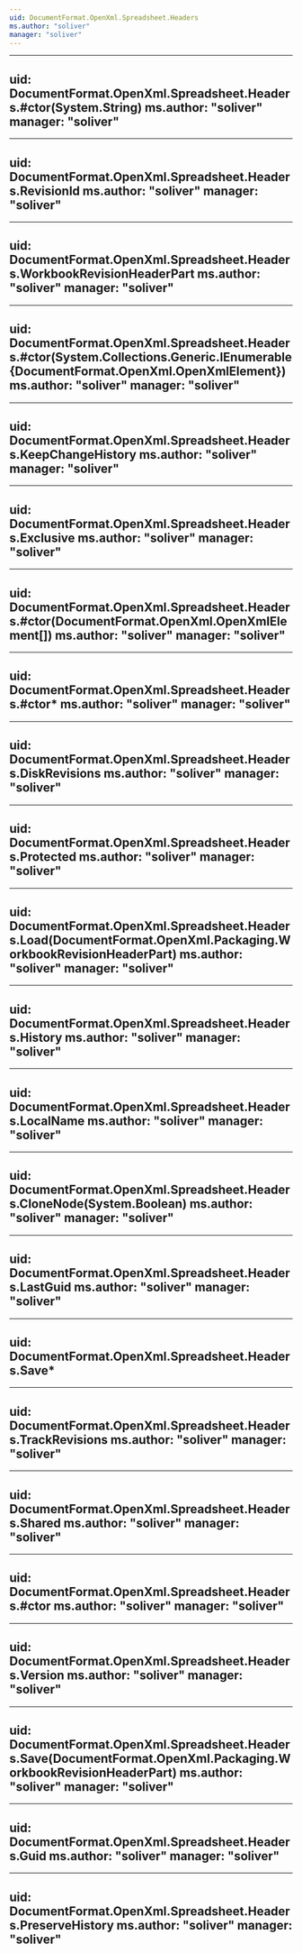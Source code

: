```yaml
---
uid: DocumentFormat.OpenXml.Spreadsheet.Headers
ms.author: "soliver"
manager: "soliver"
---
```


---
uid: DocumentFormat.OpenXml.Spreadsheet.Headers.#ctor(System.String)
ms.author: "soliver"
manager: "soliver"
---

---
uid: DocumentFormat.OpenXml.Spreadsheet.Headers.RevisionId
ms.author: "soliver"
manager: "soliver"
---

---
uid: DocumentFormat.OpenXml.Spreadsheet.Headers.WorkbookRevisionHeaderPart
ms.author: "soliver"
manager: "soliver"
---

---
uid: DocumentFormat.OpenXml.Spreadsheet.Headers.#ctor(System.Collections.Generic.IEnumerable{DocumentFormat.OpenXml.OpenXmlElement})
ms.author: "soliver"
manager: "soliver"
---

---
uid: DocumentFormat.OpenXml.Spreadsheet.Headers.KeepChangeHistory
ms.author: "soliver"
manager: "soliver"
---

---
uid: DocumentFormat.OpenXml.Spreadsheet.Headers.Exclusive
ms.author: "soliver"
manager: "soliver"
---

---
uid: DocumentFormat.OpenXml.Spreadsheet.Headers.#ctor(DocumentFormat.OpenXml.OpenXmlElement[])
ms.author: "soliver"
manager: "soliver"
---

---
uid: DocumentFormat.OpenXml.Spreadsheet.Headers.#ctor*
ms.author: "soliver"
manager: "soliver"
---

---
uid: DocumentFormat.OpenXml.Spreadsheet.Headers.DiskRevisions
ms.author: "soliver"
manager: "soliver"
---

---
uid: DocumentFormat.OpenXml.Spreadsheet.Headers.Protected
ms.author: "soliver"
manager: "soliver"
---

---
uid: DocumentFormat.OpenXml.Spreadsheet.Headers.Load(DocumentFormat.OpenXml.Packaging.WorkbookRevisionHeaderPart)
ms.author: "soliver"
manager: "soliver"
---

---
uid: DocumentFormat.OpenXml.Spreadsheet.Headers.History
ms.author: "soliver"
manager: "soliver"
---

---
uid: DocumentFormat.OpenXml.Spreadsheet.Headers.LocalName
ms.author: "soliver"
manager: "soliver"
---

---
uid: DocumentFormat.OpenXml.Spreadsheet.Headers.CloneNode(System.Boolean)
ms.author: "soliver"
manager: "soliver"
---

---
uid: DocumentFormat.OpenXml.Spreadsheet.Headers.LastGuid
ms.author: "soliver"
manager: "soliver"
---

---
uid: DocumentFormat.OpenXml.Spreadsheet.Headers.Save*
---

---
uid: DocumentFormat.OpenXml.Spreadsheet.Headers.TrackRevisions
ms.author: "soliver"
manager: "soliver"
---

---
uid: DocumentFormat.OpenXml.Spreadsheet.Headers.Shared
ms.author: "soliver"
manager: "soliver"
---

---
uid: DocumentFormat.OpenXml.Spreadsheet.Headers.#ctor
ms.author: "soliver"
manager: "soliver"
---

---
uid: DocumentFormat.OpenXml.Spreadsheet.Headers.Version
ms.author: "soliver"
manager: "soliver"
---

---
uid: DocumentFormat.OpenXml.Spreadsheet.Headers.Save(DocumentFormat.OpenXml.Packaging.WorkbookRevisionHeaderPart)
ms.author: "soliver"
manager: "soliver"
---

---
uid: DocumentFormat.OpenXml.Spreadsheet.Headers.Guid
ms.author: "soliver"
manager: "soliver"
---

---
uid: DocumentFormat.OpenXml.Spreadsheet.Headers.PreserveHistory
ms.author: "soliver"
manager: "soliver"
---
